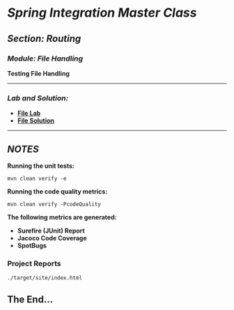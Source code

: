 # *Spring Integration Master Class*

##  *Section: Routing*

###  *Module: File Handling*


**Testing File Handling**

---

### *Lab and Solution:*
 - **[File Lab](https://github.com/mickknutson/spring_integration_course/tree/master/StudentWork/code/spring_integration_section_routting/splitter/lab-code)**
 - **[File Solution](https://github.com/mickknutson/spring_integration_course/tree/master/StudentWork/code/spring_integration_section_routing/splitter/solution-code)**

---

## *NOTES*

**Running the unit tests:**

    mvn clean verify -e


**Running the code quality metrics:**

    mvn clean verify -PcodeQuality

**The following metrics are generated:**

 - **Surefire (JUnit) Report**
 - **Jacoco Code Coverage**
 - **SpotBugs**


### **Project Reports**

    ./target/site/index.html

## The End...
